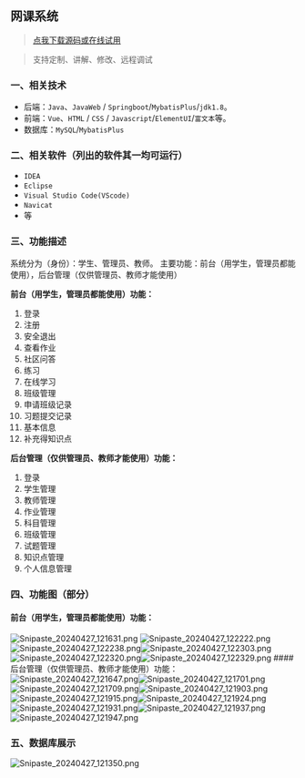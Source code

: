 ## 网课系统

> [点我下载源码或在线试用](https://www.notmaker.com/detail/0d5e42b36e904376955298eca9da1ec9/ghbnew) 

> 支持定制、讲解、修改、远程调试


### 一、相关技术
- 后端：`Java`、`JavaWeb` / `Springboot`/`MybatisPlus`/`jdk1.8`。
- 前端：`Vue`、`HTML` / `CSS` / `Javascript`/`ElementUI`/`富文本`等。
- 数据库：`MySQL`/`MybatisPlus`

### 二、相关软件（列出的软件其一均可运行）
- `IDEA`
- `Eclipse`
- `Visual Studio Code(VScode)`
- `Navicat`
- 等

### 三、功能描述
系统分为（身份）：学生、管理员、教师。
主要功能：前台（用学生，管理员都能使用），后台管理（仅供管理员、教师才能使用）

**前台（用学生，管理员都能使用）功能：**
1. 登录
2. 注册
3. 安全退出
4. 查看作业
5. 社区问答
6. 练习
7. 在线学习
8. 班级管理
9. 申请班级记录
10. 习题提交记录
11. 基本信息
12. 补充得知识点

**后台管理（仅供管理员、教师才能使用）功能：**
1. 登录
2. 学生管理
3. 教师管理
4. 作业管理
5. 科目管理
6. 班级管理
7. 试题管理
8. 知识点管理
9. 个人信息管理

### 四、功能图（部分）

#### 前台（用学生，管理员都能使用）功能：
![Snipaste_20240427_121631.png](https://store.ptcc9.top/notmaker/user_upload/3bd80f18ce8947948de216e157f71105/2024-04-27%2012:36:35_Snipaste_2024-04-27_12-16-31.png)
![Snipaste_20240427_122222.png](https://store.ptcc9.top/notmaker/user_upload/3bd80f18ce8947948de216e157f71105/2024-04-27%2012:36:54_Snipaste_2024-04-27_12-22-22.png)![Snipaste_20240427_122238.png](https://store.ptcc9.top/notmaker/user_upload/3bd80f18ce8947948de216e157f71105/2024-04-27%2012:36:59_Snipaste_2024-04-27_12-22-38.png)![Snipaste_20240427_122303.png](https://store.ptcc9.top/notmaker/user_upload/3bd80f18ce8947948de216e157f71105/2024-04-27%2012:37:03_Snipaste_2024-04-27_12-23-03.png)![Snipaste_20240427_122320.png](https://store.ptcc9.top/notmaker/user_upload/3bd80f18ce8947948de216e157f71105/2024-04-27%2012:37:07_Snipaste_2024-04-27_12-23-20.png)![Snipaste_20240427_122329.png](https://store.ptcc9.top/notmaker/user_upload/3bd80f18ce8947948de216e157f71105/2024-04-27%2012:37:15_Snipaste_2024-04-27_12-23-29.png)
####后台管理（仅供管理员、教师才能使用）功能：
![Snipaste_20240427_121647.png](https://store.ptcc9.top/notmaker/user_upload/3bd80f18ce8947948de216e157f71105/2024-04-27%2012:37:47_Snipaste_2024-04-27_12-16-47.png)![Snipaste_20240427_121701.png](https://store.ptcc9.top/notmaker/user_upload/3bd80f18ce8947948de216e157f71105/2024-04-27%2012:37:51_Snipaste_2024-04-27_12-17-01.png)![Snipaste_20240427_121709.png](https://store.ptcc9.top/notmaker/user_upload/3bd80f18ce8947948de216e157f71105/2024-04-27%2012:37:53_Snipaste_2024-04-27_12-17-09.png)![Snipaste_20240427_121903.png](https://store.ptcc9.top/notmaker/user_upload/3bd80f18ce8947948de216e157f71105/2024-04-27%2012:37:57_Snipaste_2024-04-27_12-19-03.png)![Snipaste_20240427_121915.png](https://store.ptcc9.top/notmaker/user_upload/3bd80f18ce8947948de216e157f71105/2024-04-27%2012:38:00_Snipaste_2024-04-27_12-19-15.png)![Snipaste_20240427_121924.png](https://store.ptcc9.top/notmaker/user_upload/3bd80f18ce8947948de216e157f71105/2024-04-27%2012:38:25_Snipaste_2024-04-27_12-19-24.png)![Snipaste_20240427_121931.png](https://store.ptcc9.top/notmaker/user_upload/3bd80f18ce8947948de216e157f71105/2024-04-27%2012:38:31_Snipaste_2024-04-27_12-19-31.png)![Snipaste_20240427_121937.png](https://store.ptcc9.top/notmaker/user_upload/3bd80f18ce8947948de216e157f71105/2024-04-27%2012:38:36_Snipaste_2024-04-27_12-19-37.png)![Snipaste_20240427_121947.png](https://store.ptcc9.top/notmaker/user_upload/3bd80f18ce8947948de216e157f71105/2024-04-27%2012:38:41_Snipaste_2024-04-27_12-19-47.png)
### 五、数据库展示
![Snipaste_20240427_121350.png](https://store.ptcc9.top/notmaker/user_upload/3bd80f18ce8947948de216e157f71105/2024-04-27%2012:38:59_Snipaste_2024-04-27_12-13-50.png)
